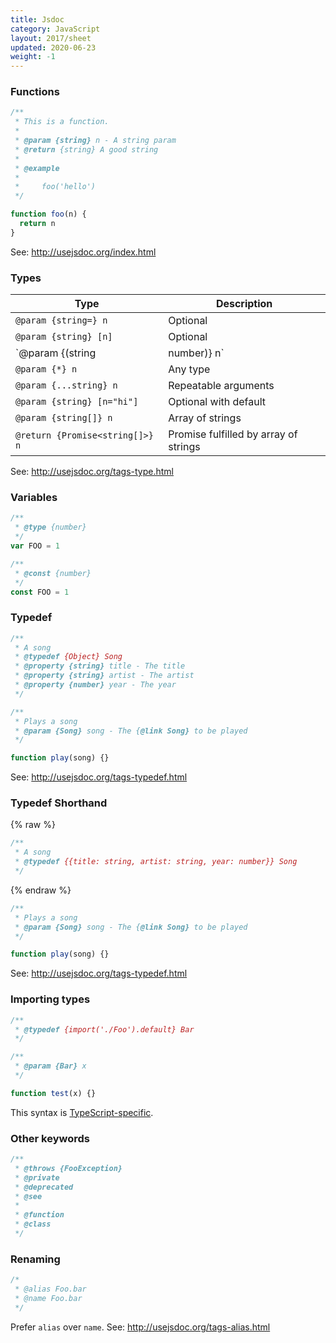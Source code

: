 ```yaml
---
title: Jsdoc
category: JavaScript
layout: 2017/sheet
updated: 2020-06-23
weight: -1
---
```


### Functions

```js
/**
 * This is a function.
 *
 * @param {string} n - A string param
 * @return {string} A good string
 *
 * @example
 *
 *     foo('hello')
 */

function foo(n) {
  return n
}
```

See: <http://usejsdoc.org/index.html>

### Types

| Type                            | Description                           |
| ------------------------------- | ------------------------------------- |
| `@param {string=} n`            | Optional                              |
| `@param {string} [n]`           | Optional                              |
| `@param {(string|number)} n`    | Multiple types                        |
| `@param {*} n`                  | Any type                              |
| `@param {...string} n`          | Repeatable arguments                  |
| `@param {string} [n="hi"]`      | Optional with default                 |
| `@param {string[]} n`           | Array of strings                      |
| `@return {Promise<string[]>} n` | Promise fulfilled by array of strings |

See: <http://usejsdoc.org/tags-type.html>

### Variables

```js
/**
 * @type {number}
 */
var FOO = 1
```

```js
/**
 * @const {number}
 */
const FOO = 1
```

### Typedef

```js
/**
 * A song
 * @typedef {Object} Song
 * @property {string} title - The title
 * @property {string} artist - The artist
 * @property {number} year - The year
 */
```

```js
/**
 * Plays a song
 * @param {Song} song - The {@link Song} to be played
 */

function play(song) {}
```

See: <http://usejsdoc.org/tags-typedef.html>

### Typedef Shorthand

{% raw %}

```js
/**
 * A song
 * @typedef {{title: string, artist: string, year: number}} Song
 */
```

{% endraw %}

```js
/**
 * Plays a song
 * @param {Song} song - The {@link Song} to be played
 */

function play(song) {}
```

See: <http://usejsdoc.org/tags-typedef.html>

### Importing types

```js
/**
 * @typedef {import('./Foo').default} Bar
 */

/**
 * @param {Bar} x
 */

function test(x) {}
```

This syntax is [TypeScript-specific](https://github.com/Microsoft/TypeScript/wiki/JsDoc-support-in-JavaScript#import-types).

### Other keywords

```js
/**
 * @throws {FooException}
 * @private
 * @deprecated
 * @see
 *
 * @function
 * @class
 */
```

### Renaming

```js
/*
 * @alias Foo.bar
 * @name Foo.bar
 */
```

Prefer `alias` over `name`. See: <http://usejsdoc.org/tags-alias.html>
